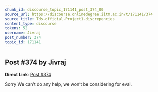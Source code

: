 ```yaml
---
chunk_id: discourse_topic_171141_post_374_00
source_url: https://discourse.onlinedegree.iitm.ac.in/t/171141/374
source_title: Tds-official-Project1-discrepencies
content_type: discourse
tokens: 52
username: Jivraj
post_number: 374
topic_id: 171141
---
```


## Post #374 by Jivraj

**Direct Link**: [Post #374](https://discourse.onlinedegree.iitm.ac.in/t/171141/374)

Sorry We can’t do any help, we won’t be considering for eval.
